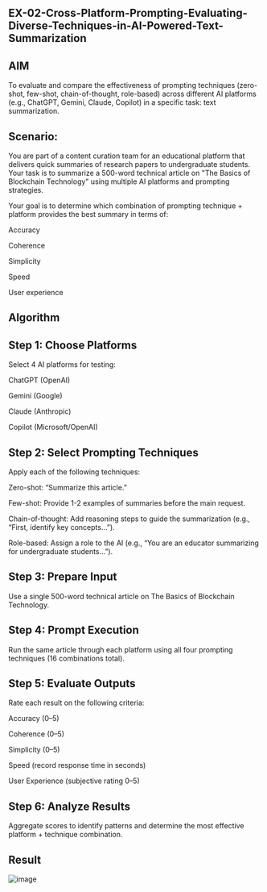 ## EX-02-Cross-Platform-Prompting-Evaluating-Diverse-Techniques-in-AI-Powered-Text-Summarization

## AIM
To evaluate and compare the effectiveness of prompting techniques (zero-shot, few-shot, chain-of-thought, role-based) across different AI platforms (e.g., ChatGPT, Gemini, Claude, Copilot) in a specific task: text summarization.

## Scenario:
You are part of a content curation team for an educational platform that delivers quick summaries of research papers to undergraduate students. Your task is to summarize a 500-word technical article on "The Basics of Blockchain Technology" using multiple AI platforms and prompting strategies.

Your goal is to determine which combination of prompting technique + platform provides the best summary in terms of:

Accuracy

Coherence

Simplicity

Speed

User experience

## Algorithm

## Step 1: Choose Platforms
Select 4 AI platforms for testing:

ChatGPT (OpenAI)

Gemini (Google)

Claude (Anthropic)

Copilot (Microsoft/OpenAI)

## Step 2: Select Prompting Techniques
Apply each of the following techniques:

Zero-shot: “Summarize this article.”

Few-shot: Provide 1-2 examples of summaries before the main request.

Chain-of-thought: Add reasoning steps to guide the summarization (e.g., “First, identify key concepts…”).

Role-based: Assign a role to the AI (e.g., “You are an educator summarizing for undergraduate students…”).

## Step 3: Prepare Input
Use a single 500-word technical article on The Basics of Blockchain Technology.

## Step 4: Prompt Execution
Run the same article through each platform using all four prompting techniques (16 combinations total).

## Step 5: Evaluate Outputs
Rate each result on the following criteria:

Accuracy (0–5)

Coherence (0–5)

Simplicity (0–5)

Speed (record response time in seconds)

User Experience (subjective rating 0–5)

## Step 6: Analyze Results
Aggregate scores to identify patterns and determine the most effective platform + technique combination.

## Result
![image](https://github.com/user-attachments/assets/2d9f439a-7948-4fbc-8efe-882b18136b5d)



